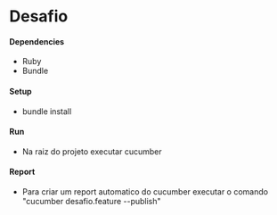 # Desafio

#### Dependencies
* Ruby
* Bundle

#### Setup
* bundle install

#### Run
* Na raiz do projeto executar cucumber

#### Report
* Para criar um report automatico do cucumber executar o comando "cucumber desafio.feature --publish" 

